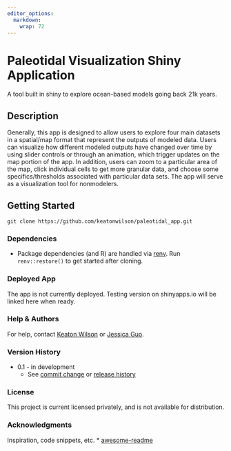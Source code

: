 ```yaml
---
editor_options: 
  markdown: 
    wrap: 72
---
```


# Paleotidal Visualization Shiny Application

A tool built in shiny to explore ocean-based models going back 21k
years.

## Description

Generally, this app is designed to allow users to explore four main
datasets in a spatial/map format that represent the outputs of modeled
data. Users can visualize how different modeled outputs have changed
over time by using slider controls or through an animation, which
trigger updates on the map portion of the app. In addition, users can
zoom to a particular area of the map, click individual cells to get more
granular data, and choose some specifics/thresholds associated with
particular data sets. The app will serve as a visualization
tool for nonmodelers.

## Getting Started

```         
git clone https://github.com/keatonwilson/paleotidal_app.git
```

### Dependencies

-   Package dependencies (and R) are handled via
    [renv](https://rstudio.github.io/renv/index.html). Run
    `renv::restore()` to get started after cloning.

### Deployed App

The app is not currently deployed. Testing version on shinyapps.io will
be linked here when ready.

### Help & Authors

For help, contact [Keaton Wilson](mailto:keatonwilson@me.com) or [Jessica
Guo](mailto:jessicaguo@arizona.edu).

### Version History

-   0.1 - in development
    -   See [commit
        change](https://github.com/keatonwilson/paleotidal_app/commits/main)
        or [release
        history](https://github.com/keatonwilson/paleotidal_app/releases)

### License

This project is current licensed privately, and is not available for
distribution.

### Acknowledgments

Inspiration, code snippets, etc. \*
[awesome-readme](https://github.com/matiassingers/awesome-readme)
